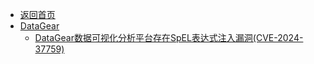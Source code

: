 - [返回首页](/)
- [DataGear](DataGear/)
  - [DataGear数据可视化分析平台存在SpEL表达式注入漏洞(CVE-2024-37759)](DataGear/DataGear数据可视化分析平台存在SpEL表达式注入漏洞(CVE-2024-37759).md)
